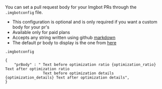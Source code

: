 You can set a pull request body for your Imgbot PRs through the `.imgbotconfig` file.

- This configuration is optional and is only required if you want a custom body for your pr's
- Available only for paid plans
- Accepts any string written using github [markdown](https://docs.github.com/en/github/writing-on-github/getting-started-with-writing-and-formatting-on-github/basic-writing-and-formatting-syntax)
- The default pr body to display is the one from [here](https://imgbot.net/images/screen.png?cache=2)

`.imgbotconfig`

```
{
    "prBody" : " Text before optimization ratio {optimization_ratio} Text after optimization ratio 
                 Text before optimization details {optimization_details} Text after optimization details",
}
```
